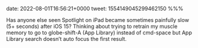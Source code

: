 date: 2022-08-01T16:56:21+0000
tweet: 1554149045299462150
%%%

Has anyone else seen Spotlight on iPad became sometimes painfully slow (5+ seconds) after iOS 15? Thinking about trying to retrain my muscle memory to go to globe-shift-A (App Library) instead of cmd-space but App Library search doesn’t auto focus the first result.
